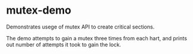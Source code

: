 # mutex-demo

Demonstrates usege of mutex API to create critical sections.

The demo attempts to gain a mutex three times from each hart, and prints out
number of attempts it took to gain the lock.
